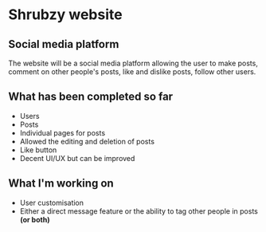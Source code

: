 # Shrubzy website

## Social media platform
The website will be a social media platform allowing the user to make posts, comment on other people's posts,
like and dislike posts, follow other users.

## What has been completed so far
- Users <br>
- Posts <br>
- Individual pages for posts <br>
- Allowed the editing and deletion of posts <br>
- Like button<br>
- Decent UI/UX but can be improved<br>

## What I'm working on
- User customisation <br>
- Either a direct message feature or the ability to tag other people in posts <b>(or both)</b>